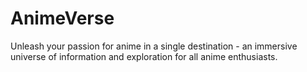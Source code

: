 # AnimeVerse
Unleash your passion for anime in a single destination - an immersive universe of information and exploration for all anime enthusiasts.
